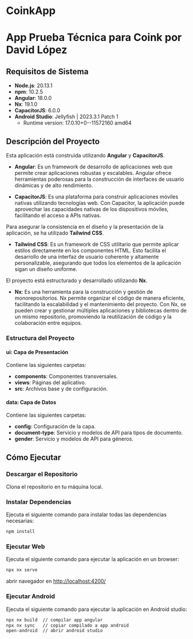 # CoinkApp

# App Prueba Técnica para Coink por David López

## Requisitos de Sistema

- **Node.js**: 20.13.1
- **npm**: 10.2.5
- **Angular**: 18.0.0
- **Nx**: 19.1.0
- **CapacitorJS**: 6.0.0
- **Android Studio**: Jellyfish | 2023.3.1 Patch 1
  - Runtime version: 17.0.10+0--11572160 amd64

## Descripción del Proyecto

Esta aplicación está construida utilizando **Angular** y **CapacitorJS**.

- **Angular**: Es un framework de desarrollo de aplicaciones web que permite crear aplicaciones robustas y escalables. Angular ofrece herramientas poderosas para la construcción de interfaces de usuario dinámicas y de alto rendimiento.

- **CapacitorJS**: Es una plataforma para construir aplicaciones móviles nativas utilizando tecnologías web. Con Capacitor, la aplicación puede aprovechar las capacidades nativas de los dispositivos móviles, facilitando el acceso a APIs nativas.

Para asegurar la consistencia en el diseño y la presentación de la aplicación, se ha utilizado **Tailwind CSS**.

- **Tailwind CSS**: Es un framework de CSS utilitario que permite aplicar estilos directamente en los componentes HTML. Esto facilita el desarrollo de una interfaz de usuario coherente y altamente personalizable, asegurando que todos los elementos de la aplicación sigan un diseño uniforme.

El proyecto está estructurado y desarrollado utilizando **Nx**.

- **Nx**: Es una herramienta para la construcción y gestión de monorepositorios. Nx permite organizar el código de manera eficiente, facilitando la escalabilidad y el mantenimiento del proyecto. Con Nx, se pueden crear y gestionar múltiples aplicaciones y bibliotecas dentro de un mismo repositorio, promoviendo la reutilización de código y la colaboración entre equipos.

### Estructura del Proyecto

#### ui: Capa de Presentación

Contiene las siguientes carpetas:

- **components**: Componentes transversales.
- **views**: Páginas del aplicativo.
- **src**: Archivos base y de configuración.

#### data: Capa de Datos

Contiene las siguientes carpetas:

- **config**: Configuración de la capa.
- **document-type**: Servicio y modelos de API para tipos de documento.
- **gender**: Servicio y modelos de API para géneros.

## Cómo Ejecutar

### Descargar el Repositorio

Clona el repositorio en tu máquina local.

### Instalar Dependencias

Ejecuta el siguiente comando para instalar todas las dependencias necesarias:

```bash
npm install
```

### Ejecutar Web

Ejecuta el siguiente comando para ejecutar la aplicación en un browser:

```bash
npx nx serve
```

abrir navegador en [http://localhost:4200/](http://localhost:4200/)

### Ejecutar Android

Ejecuta el siguiente comando para ejecutar la aplicación en Android studio:

```bash
npx nx build  // compilar app angular
npx nx sync   // copiar compilado a app android
open-android  // abrir android studio
```
